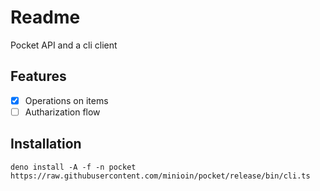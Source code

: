 # Readme

Pocket API and a cli client

## Features

- [x] Operations on items
- [ ] Autharization flow

## Installation

`deno install -A -f -n pocket https://raw.githubusercontent.com/minioin/pocket/release/bin/cli.ts`
